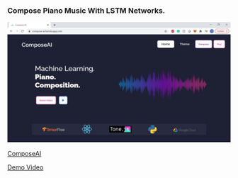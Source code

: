 ### Compose Piano Music With **LSTM Networks**.

![Screenshot](Demo.JPG)

[ComposeAI](http://compose-ai.ml) 

[Demo Video](https://www.youtube.com/watch?v=U7gZxsSiCzs) 
